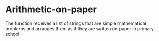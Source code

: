 # Arithmetic-on-paper
The function receives a list of strings that are simple mathematical problems and arranges them as if they are written on paper in primary school
